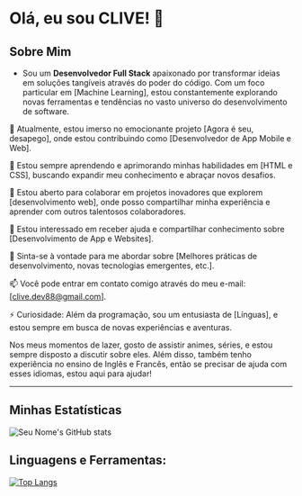 # Olá, eu sou CLIVE! 👋

## **Sobre Mim**
- Sou um **Desenvolvedor Full Stack** apaixonado por transformar ideias em soluções tangíveis através do poder do código. Com um foco particular em [Machine Learning], estou constantemente explorando novas ferramentas e tendências no vasto universo do desenvolvimento de software.

🔭 Atualmente, estou imerso no emocionante projeto [Agora é seu, desapego], onde estou contribuindo como [Desenvolvedor de App Mobile e Web].

🌱 Estou sempre aprendendo e aprimorando minhas habilidades em [HTML e CSS], buscando expandir meu conhecimento e abraçar novos desafios.

👯 Estou aberto para colaborar em projetos inovadores que explorem [desenvolvimento web], onde posso compartilhar minha experiência e aprender com outros talentosos colaboradores.

🤔 Estou interessado em receber ajuda e compartilhar conhecimento sobre [Desenvolvimento de App e Websites].

💬 Sinta-se à vontade para me abordar sobre [Melhores práticas de desenvolvimento, novas tecnologias emergentes, etc.].

📫 Você pode entrar em contato comigo através do meu e-mail: [clive.dev88@gmail.com].

⚡ Curiosidade: Além da programação, sou um entusiasta de [Línguas], e estou sempre em busca de novas experiências e aventuras. 

Nos meus momentos de lazer, gosto de assistir animes, séries, e estou sempre disposto a discutir sobre eles. Além disso, também tenho experiência no ensino de Inglês e Francês, então se precisar de ajuda com esses idiomas, estou aqui para ajudar!


---------------------------------
## Minhas Estatísticas

![Seu Nome's GitHub stats](https://github-readme-stats.vercel.app/api?username=clivedev88&show_icons=true)

## Linguagens e Ferramentas:
[![Top Langs](https://github-readme-stats.vercel.app/api/top-langs/?username=clivedev88&layout=compact)](https://github.com/anuraghazra/github-readme-stats)
